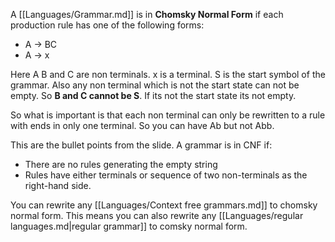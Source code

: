 A [[Languages/Grammar.md]] is in **Chomsky Normal Form** if each production rule has one of the following forms:

-   A → BC
-   A → x

Here A B and C are non terminals. x is a terminal. S is the start symbol of the grammar. Also any non terminal which is not the start state can not be empty. So **B and C cannot be S**. If its not the start state its not empty.

So what is important is that each non terminal can only be rewritten to a rule with ends in only one terminal. So you can have Ab but not Abb. 

This are the bullet points from the slide. A grammar is in CNF if:
- There are no rules generating the empty string
- Rules have either terminals or sequence of two non-terminals as the right-hand side.


You can rewrite any [[Languages/Context free grammars.md]] to chomsky normal form. This means you can also rewrite any [[Languages/regular languages.md|regular grammar]] to comsky normal form.